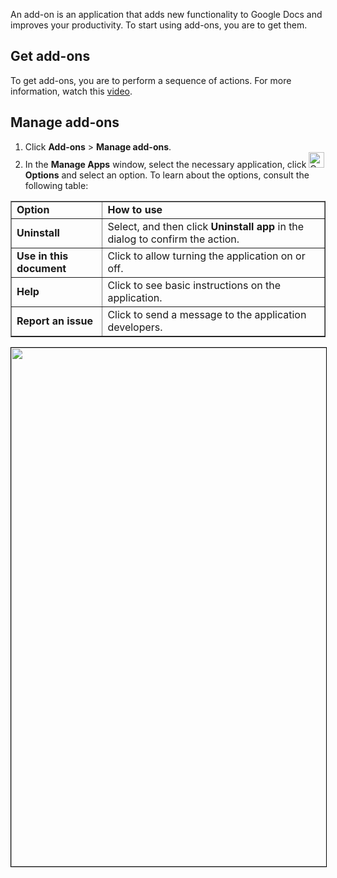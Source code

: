 An add-on is an application that adds new functionality to Google Docs and improves your productivity. To start using add-ons, you are to get them. 

## Get add-ons
To get add-ons, you are to perform a sequence of actions. For more information, watch this [video](/src/img/Get_add_ons.mp4).

## Manage add-ons

1. Click **Add-ons** > **Manage add-ons**.
2. In the **Manage Apps** window, select the necessary application, click <img width="25" src="/src/img/options.jpg" alt="Options"> **Options** and select an option. To learn about the options, consult the following table:

<table border="1">
<tr><td><b>Option</b></td><td><b>How to use</b></td></tr>
<tr><td><b>Uninstall<b></td><td>Select, and then click <b>Uninstall app</b> in the dialog to confirm the action.</td></tr>
<tr><td><b>Use in this document<b></td><td>Click to allow turning the application on or off.</td></tr>
<tr><td><b>Help<b></td><td>Click to see basic instructions on the application.</td></tr>
<tr><td><b>Report an issue<b></td><td>Click to send a message to the application developers.</td></tr>
</table>

   <img style="border:1px solid#000000" width="830" src="/src/img/manage_add_onns.jpg">